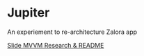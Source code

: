 # Jupiter

An experiement to re-architecture Zalora app

[Slide MVVM Research & README](https://docs.google.com/a/zalora.com/presentation/d/1ETAcgmIs0Y2hRWKiCjrIEyjJHSvCZRF1cRoJm9sOhMg/edit?usp=sharing)
